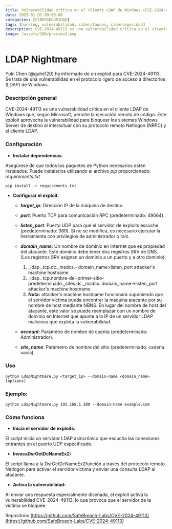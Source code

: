 ```yaml
---
title: Vulnerabilidad crítica en el cliente LDAP de Windows (CVE-2024-49113)
date: 2025-01-01 09:00:00 
categories: [CIBERSEGURIDAD]
tags: [hacking, vulnerabilidad, ciberataques, ciberseguridad]
description: CVE-2024-49113 es una vulnerabilidad crítica en el cliente LDAP de Windows que según Microsoft permite la ejecución remota de código.
image: /assets/106/preview1.png
---
```


# LDAP Nightmare

Yuki Chen (@guhe120) ha informado de un exploit para CVE-2024-49113. Se trata de una vulnerabilidad en el protocolo ligero de acceso a directorios (LDAP) de Windows.

### Descripción general

CVE-2024-49113 es una vulnerabilidad crítica en el cliente LDAP de Windows que, según Microsoft, permite la ejecución remota de código. Este exploit aprovecha la vulnerabilidad para bloquear los sistemas Windows Server de destino al interactuar con su protocolo remoto Netlogon (NRPC) y el cliente LDAP.

### Configuración

- **Instalar dependencias**:

Asegúrese de que todos los paquetes de Python necesarios estén instalados. Puede instalarlos utilizando el archivo *pip* proporcionado: *requirements.txt*

    pip install -r requirements.txt

- **Configurar el exploit**:

   - ***target_ip***: Dirección IP de la máquina de destino.
   - ***port***: Puerto TCP para comunicación RPC (predeterminado: 49664).
   - ***listen_port***: Puerto UDP para que el servidor de exploits escuche (predeterminado: 389). Si no se modifica, es necesario ejecutar la herramienta con privilegios de administrador o raíz.
   - ***domain_name***: Un nombre de dominio en Internet que es propiedad del atacante. Este dominio debe tener dos registros SRV de DNS. (Los registros SRV asignan un dominio a un puerto y a otro dominio):
     
        1. _ldap._tcp.dc._msdcs.- domain_name>listen_port attacker's machine hostname
        2. _ldap._tcp.nombre-del-primer-sitio-predeterminado._sites.dc._msdcs. domain_name->listen_port attacker's machine hostname
        3. **Nota:** attacker's machine hostname funcionará suponiendo que el servidor víctima pueda encontrar la máquina atacante por su nombre de host mediante NBNS. En lugar del nombre de host del atacante, este valor se puede reemplazar con un nombre de dominio en Internet que apunte a la IP de un servidor LDAP malicioso que explota la vulnerabilidad.
           
   - ***account***: Parámetro de nombre de cuenta (predeterminado: Administrador).
   - ***site_name***: Parámetro de nombre del sitio (predeterminado: cadena vacía).

### Uso

    python LdapNightmare.py <target_ip> --domain-name <domain_name> [options]

### Ejemplo:

    python LdapNightmare.py 192.168.1.100 --domain-name example.com


### Cómo funciona

- **Inicia el servidor de exploits:**

El script inicia un servidor LDAP asincrónico que escucha las conexiones entrantes en el puerto UDP especificado.

- **InvocaDsrGetDcNameEx2:**

El script llama a la DsrGetDcNameEx2función a través del protocolo remoto Netlogon para activar el servidor víctima y enviar una consulta LDAP al atacante.

- **Activa la vulnerabilidad:**

Al enviar una respuesta especialmente diseñada, el exploit activa la vulnerabilidad CVE-2024-49113, lo que provoca que el servidor de la víctima se bloquee.

Repositorio [https://github.com/SafeBreach-Labs/CVE-2024-49113](https://github.com/SafeBreach-Labs/CVE-2024-49113)  
